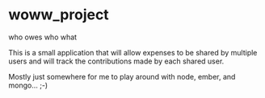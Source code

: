 woww_project
============

who owes who what

This is a small application that will allow expenses to be shared by multiple users and will track the contributions made by each shared user.

Mostly just somewhere for me to play around with node, ember, and mongo... ;-)